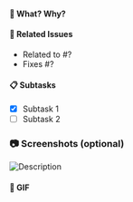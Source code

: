 #### :tophat: What? Why?


#### :pushpin: Related Issues
- Related to #?
- Fixes #?

#### :clipboard: Subtasks
- [x] Subtask 1
- [ ] Subtask 2

### :camera: Screenshots (optional)
![Description](URL)

#### :ghost: GIF
![]()
